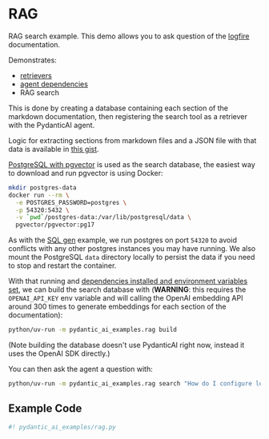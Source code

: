 # RAG

RAG search example. This demo allows you to ask question of the [logfire](https://pydantic.dev/logfire) documentation.

Demonstrates:

* [retrievers](../agents.md#retrievers)
* [agent dependencies](../dependencies.md)
* RAG search

This is done by creating a database containing each section of the markdown documentation, then registering
the search tool as a retriever with the PydanticAI agent.

Logic for extracting sections from markdown files and a JSON file with that data is available in
[this gist](https://gist.github.com/samuelcolvin/4b5bb9bb163b1122ff17e29e48c10992).

[PostgreSQL with pgvector](https://github.com/pgvector/pgvector) is used as the search database, the easiest way to download and run pgvector is using Docker:

```bash
mkdir postgres-data
docker run --rm \
  -e POSTGRES_PASSWORD=postgres \
  -p 54320:5432 \
  -v `pwd`/postgres-data:/var/lib/postgresql/data \
  pgvector/pgvector:pg17
```

As with the [SQL gen](./sql-gen.md) example, we run postgres on port `54320` to avoid conflicts with any other postgres instances you may have running.
We also mount the PostgreSQL `data` directory locally to persist the data if you need to stop and restart the container.

With that running and [dependencies installed and environment variables set](./index.md#usage), we can build the search database with (**WARNING**: this requires the `OPENAI_API_KEY` env variable and will calling the OpenAI embedding API around 300 times to generate embeddings for each section of the documentation):

```bash
python/uv-run -m pydantic_ai_examples.rag build
```

(Note building the database doesn't use PydanticAI right now, instead it uses the OpenAI SDK directly.)

You can then ask the agent a question with:

```bash
python/uv-run -m pydantic_ai_examples.rag search "How do I configure logfire to work with FastAPI?"
```

## Example Code

```py title="rag.py"
#! pydantic_ai_examples/rag.py
```
